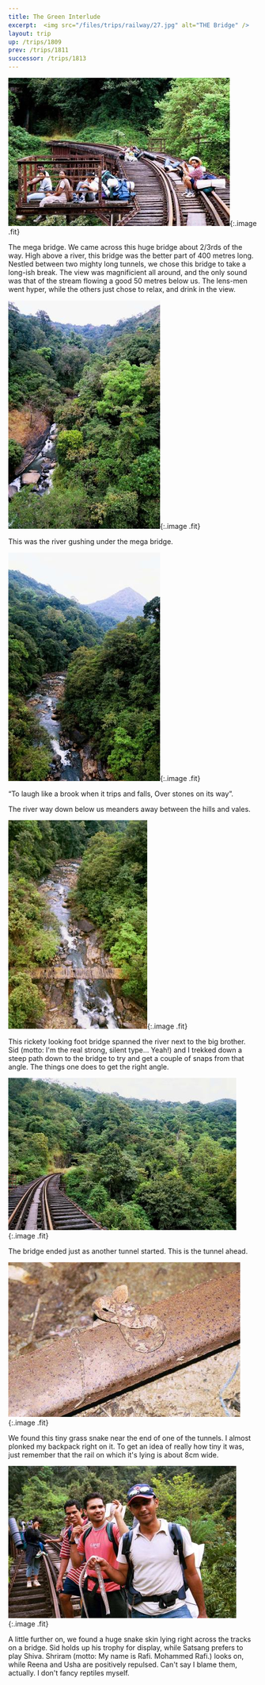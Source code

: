 ```yaml
---
title: The Green Interlude
excerpt:  <img src="/files/trips/railway/27.jpg" alt="THE Bridge" /> 
layout: trip
up: /trips/1809
prev: /trips/1811
successor: /trips/1813
---
```


 ![THE Bridge](/images/trips/railway/27.jpg 'THE Bridge'){:.image .fit}
 
  


The mega bridge. We came across this huge bridge about 2/3rds of the way. High above a river, this bridge was the better part of 400 metres long. Nestled between two mighty long tunnels, we chose this bridge to take a long-ish break. The view was magnificient all around, and the only sound was that of the stream flowing a good 50 metres below us. The lens-men went hyper, while the others just chose to relax, and drink in the view.
  


 ![The river comes](/images/trips/railway/24.jpg 'The river comes'){:.image .fit}
 
  


This was the river gushing under the mega bridge.
  


 ![The river goes](/images/trips/railway/23.jpg 'The river goes'){:.image .fit}
 
  


&ldquo;To laugh like a brook when it trips and falls, Over stones on its way&rdquo;.
  
The river way down below us meanders away between the hills and vales.
  


 ![The kid brother](/images/trips/railway/22.jpg 'The kid brother'){:.image .fit}
 
  


This rickety looking foot bridge spanned the river next to the big brother. Sid (motto: I'm the real strong, silent type... Yeah!) and I trekked down a steep path down to the bridge to try and get a couple of snaps from that angle. The things one does to get the right angle.
  


 ![The tunnel ahead](/images/trips/railway/26.jpg 'The tunnel ahead'){:.image .fit}
 
  


The bridge ended just as another tunnel started. This is the tunnel ahead.
  


 ![Live Snake](/images/trips/railway/29.jpg 'Live Snake'){:.image .fit}
 
  


We found this tiny grass snake near the end of one of the tunnels. I almost plonked my backpack right on it. To get an idea of really how tiny it was, just remember that the rail on which it's lying is about 8cm wide.
  


 ![Dead Snake](/images/trips/railway/30.jpg 'Dead Snake'){:.image .fit}
 
  


A little further on, we found a huge snake skin lying right across the tracks on a bridge. Sid holds up his trophy for display, while Satsang prefers to play Shiva. Shriram (motto: My name is Rafi. Mohammed Rafi.) looks on, while Reena and Usha are positively repulsed. Can't say I blame them, actually. I don't fancy reptiles myself.  


